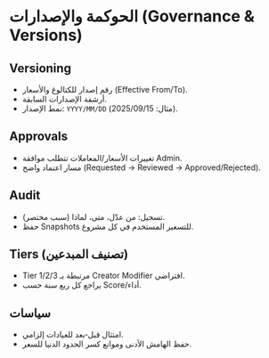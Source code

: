 # الحوكمة والإصدارات (Governance & Versions)

## Versioning
- رقم إصدار للكتالوغ والأسعار (Effective From/To).
- أرشفة الإصدارات السابقة.
- نمط الإصدار: `YYYY/MM/DD` (مثال: 2025/09/15).

## Approvals
- تغييرات الأسعار/المعاملات تتطلب موافقة Admin.
- مسار اعتماد واضح (Requested → Reviewed → Approved/Rejected).

## Audit
- تسجيل: من عدّل، متى، لماذا (سبب مختصر).
- حفظ Snapshots للتسعير المستخدم في كل مشروع.

## Tiers (تصنيف المبدعين)
- Tier 1/2/3 مرتبطة بـ Creator Modifier افتراضي.
- يراجع كل ربع سنة حسب Score/أداء.

## سياسات
- امتثال قبل‑بعد للعيادات إلزامي.
- حفظ الهامش الأدنى وموانع كسر الحدود الدنيا للسعر.
